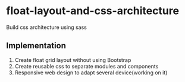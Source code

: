 # float-layout-and-css-architecture
Build css architecture using sass

## Implementation
  1. Create float grid layout without using Bootstrap
  2. Create reusable css to separate modules and components 
  3. Responsive web design to adapt several device(working on it)
